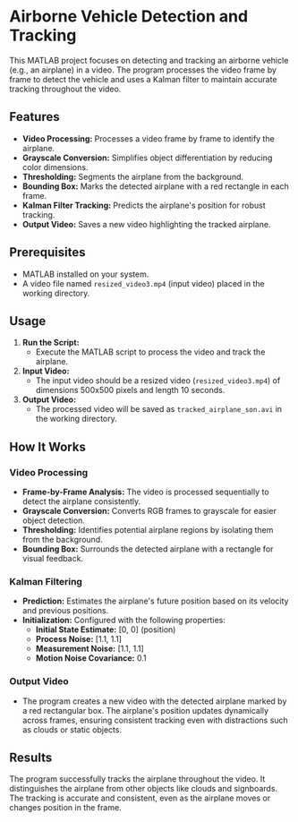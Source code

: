# Airborne Vehicle Detection and Tracking

This MATLAB project focuses on detecting and tracking an airborne vehicle (e.g., an airplane) in a video. The program processes the video frame by frame to detect the vehicle and uses a Kalman filter to maintain accurate tracking throughout the video.

## Features
- **Video Processing:** Processes a video frame by frame to identify the airplane.
- **Grayscale Conversion:** Simplifies object differentiation by reducing color dimensions.
- **Thresholding:** Segments the airplane from the background.
- **Bounding Box:** Marks the detected airplane with a red rectangle in each frame.
- **Kalman Filter Tracking:** Predicts the airplane's position for robust tracking.
- **Output Video:** Saves a new video highlighting the tracked airplane.

## Prerequisites
- MATLAB installed on your system.
- A video file named `resized_video3.mp4` (input video) placed in the working directory.

## Usage
1. **Run the Script:**
   - Execute the MATLAB script to process the video and track the airplane.
2. **Input Video:**
   - The input video should be a resized video (`resized_video3.mp4`) of dimensions 500x500 pixels and length 10 seconds.
3. **Output Video:**
   - The processed video will be saved as `tracked_airplane_son.avi` in the working directory.

## How It Works
### Video Processing
- **Frame-by-Frame Analysis:** The video is processed sequentially to detect the airplane consistently.
- **Grayscale Conversion:** Converts RGB frames to grayscale for easier object detection.
- **Thresholding:** Identifies potential airplane regions by isolating them from the background.
- **Bounding Box:** Surrounds the detected airplane with a rectangle for visual feedback.

### Kalman Filtering
- **Prediction:** Estimates the airplane's future position based on its velocity and previous positions.
- **Initialization:** Configured with the following properties:
  - **Initial State Estimate:** [0, 0] (position)
  - **Process Noise:** [1.1, 1.1]
  - **Measurement Noise:** [1.1, 1.1]
  - **Motion Noise Covariance:** 0.1

### Output Video
- The program creates a new video with the detected airplane marked by a red rectangular box. The airplane's position updates dynamically across frames, ensuring consistent tracking even with distractions such as clouds or static objects.

## Results
The program successfully tracks the airplane throughout the video. It distinguishes the airplane from other objects like clouds and signboards. The tracking is accurate and consistent, even as the airplane moves or changes position in the frame.
